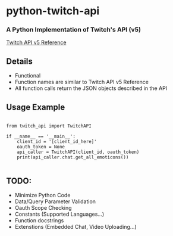# python-twitch-api
### A Python Implementation of Twitch's API (v5)
[Twitch API v5 Reference](https://dev.twitch.tv/docs/)

## Details

- Functional
- Function names are similar to Twitch API v5 Reference
- All function calls return the JSON objects described in the API

## Usage Example

```

from twitch_api import TwitchAPI

if __name__ == '__main__':
    client_id = '[client_id_here]'
    oauth_token = None
    api_caller = TwitchAPI(client_id, oauth_token)
    print(api_caller.chat.get_all_emoticons())
    
```
## TODO:
- Minimize Python Code
- Data/Query Parameter Validation
- Oauth Scope Checking
- Constants (Supported Languages...)
- Function docstrings
- Extenstions (Embedded Chat, Video Uploading...)
